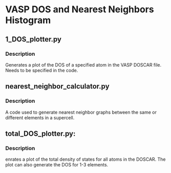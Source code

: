 # VASP DOS and Nearest Neighbors Histogram

## 1_DOS_plotter.py
### Description
Generates a plot of the DOS of a specified atom in the VASP DOSCAR file. Needs to be specified in the code.

## nearest_neighbor_calculator.py
### Description 
A code used to generate nearest neighbor graphs between the same or different elements in a supercell. 

## total_DOS_plotter.py:
### Description
enrates a plot of the total density of states for all atoms in the DOSCAR. The plot can also generate the DOS for 1-3 elements.

